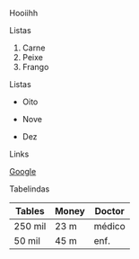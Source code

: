 Hooiihh

Listas
1. Carne
2. Peixe
3. Frango

Listas
* Oito
+ Nove
- Dez

Links

[Google](https://www.google.com)

Tabelindas

|Tables   | Money | Doctor |
| ------- | ----- | ------ |
|250 mil  | 23 m  | médico |
|50 mil   | 45 m  | enf.   |
